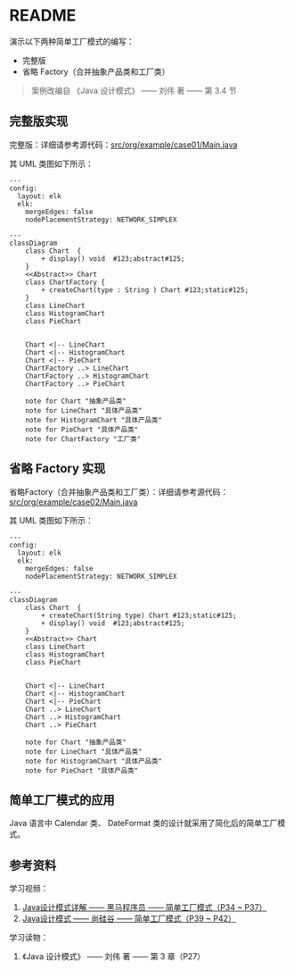 # README
演示以下两种简单工厂模式的编写：
+ 完整版
+ 省略 Factory（合并抽象产品类和工厂类）

> 案例改编自 《Java 设计模式》 —— 刘伟 著 —— 第 3.4 节
## 完整版实现
完整版：详细请参考源代码：[src/org/example/case01/Main.java](./src/org/example/case01/Main.java)

其 UML 类图如下所示：
```mermaid
---
config:
  layout: elk
  elk:
    mergeEdges: false
    nodePlacementStrategy: NETWORK_SIMPLEX

---
classDiagram
    class Chart  {
        + display() void  #123;abstract#125;
    }
    <<Abstract>> Chart
    class ChartFactory {
        + createChart(type : String ) Chart #123;static#125;
    }
    class LineChart
    class HistogramChart
    class PieChart
    

    Chart <|-- LineChart
    Chart <|-- HistogramChart
    Chart <|-- PieChart
    ChartFactory ..> LineChart
    ChartFactory ..> HistogramChart
    ChartFactory ..> PieChart

    note for Chart "抽象产品类"
    note for LineChart "具体产品类"
    note for HistogramChart "具体产品类"
    note for PieChart "具体产品类"
    note for ChartFactory "工厂类"
```
## 省略 Factory 实现
省略Factory（合并抽象产品类和工厂类）：详细请参考源代码：[src/org/example/case02/Main.java](./src/org/example/case02/Main.java)

其 UML 类图如下所示：
```mermaid
---
config:
  layout: elk
  elk:
    mergeEdges: false
    nodePlacementStrategy: NETWORK_SIMPLEX

---
classDiagram
    class Chart  {
        + createChart(String type) Chart #123;static#125;
        + display() void  #123;abstract#125;
    }
    <<Abstract>> Chart
    class LineChart
    class HistogramChart
    class PieChart
    

    Chart <|-- LineChart
    Chart <|-- HistogramChart
    Chart <|-- PieChart
    Chart ..> LineChart
    Chart ..> HistogramChart
    Chart ..> PieChart

    note for Chart "抽象产品类"
    note for LineChart "具体产品类"
    note for HistogramChart "具体产品类"
    note for PieChart "具体产品类"
```
## 简单工厂模式的应用
Java 语言中 Calendar 类、 DateFormat 类的设计就采用了简化后的简单工厂模式。
## 参考资料
学习视频：
1. [Java设计模式详解 —— 黑马程序员 —— 简单工厂模式（P34 ~ P37）](https://www.bilibili.com/video/BV1Np4y1z7BU?p=34)
2. [Java设计模式 —— 尚硅谷 —— 简单工厂模式（P39 ~ P42）](https://www.bilibili.com/video/BV1G4411c7N4?p=39)

学习读物：
1. 《Java 设计模式》 —— 刘伟 著 —— 第 3 章（P27）